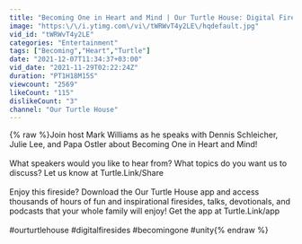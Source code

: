 ```yaml
---
title: "Becoming One in Heart and Mind | Our Turtle House: Digital Fireside"
image: "https:\/\/i.ytimg.com\/vi\/tWRWvT4y2LE\/hqdefault.jpg"
vid_id: "tWRWvT4y2LE"
categories: "Entertainment"
tags: ["Becoming","Heart","Turtle"]
date: "2021-12-07T11:34:37+03:00"
vid_date: "2021-11-29T02:22:24Z"
duration: "PT1H18M15S"
viewcount: "2569"
likeCount: "115"
dislikeCount: "3"
channel: "Our Turtle House"
---
```

{% raw %}Join host Mark Williams as he speaks with Dennis Schleicher, Julie Lee, and Papa Ostler about Becoming One in Heart and Mind!<br /><br />What speakers would you like to hear from? What topics do you want us to discuss? Let us know at Turtle.Link/Share<br /><br />Enjoy this fireside? Download the Our Turtle House app and access thousands of hours of fun and inspirational firesides, talks, devotionals, and podcasts that your whole family will enjoy!  Get the app at Turtle.Link/app<br /><br />#ourturtlehouse #digitalfiresides #becomingone #unity{% endraw %}
